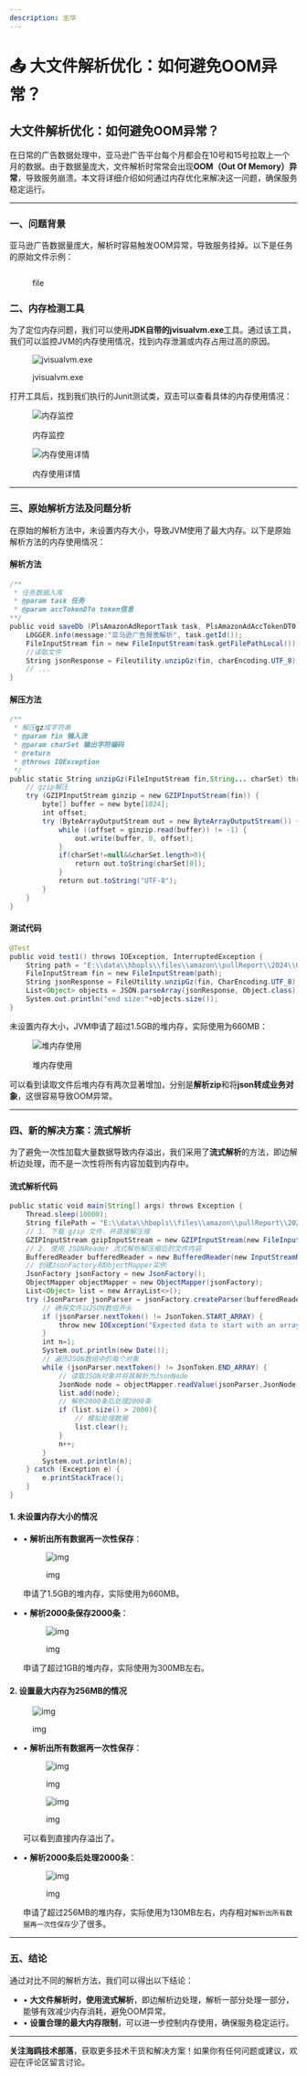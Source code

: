 ```yaml
---
description: 志华
---
```


# 📤 大文件解析优化：如何避免OOM异常？

&#x20;

## 大文件解析优化：如何避免OOM异常？

在日常的广告数据处理中，亚马逊广告平台每个月都会在10号和15号拉取上一个月的数据。由于数据量庞大，文件解析时常常会出现**OOM（Out Of Memory）异常**，导致服务崩溃。本文将详细介绍如何通过内存优化来解决这一问题，确保服务稳定运行。

***

### 一、问题背景

亚马逊广告数据量庞大，解析时容易触发OOM异常，导致服务挂掉。以下是任务的原始文件示例：

<figure><img src="../.gitbook/assets/wps1.jpg" alt=""><figcaption><p>file</p></figcaption></figure>

### 二、内存检测工具

为了定位内存问题，我们可以使用**JDK自带的jvisualvm.exe**工具。通过该工具，我们可以监控JVM的内存使用情况，找到内存泄漏或内存占用过高的原因。

<figure><img src="../.gitbook/assets/wps2.jpg" alt="jvisualvm.exe"><figcaption><p>jvisualvm.exe</p></figcaption></figure>

打开工具后，找到我们执行的Junit测试类，双击可以查看具体的内存使用情况：

<figure><img src="../.gitbook/assets/wps3.jpg" alt="内存监控"><figcaption><p>内存监控</p></figcaption></figure>

<figure><img src="../.gitbook/assets/wps4.jpg" alt="内存使用详情"><figcaption><p>内存使用详情</p></figcaption></figure>

***

### 三、原始解析方法及问题分析

在原始的解析方法中，未设置内存大小，导致JVM使用了最大内存。以下是原始解析方法的内存使用情况：

#### 解析方法

```java
/**
 * 任务数据入库
 * @param task 任务
 * @param accTokenDTo token信息
**/
public void saveDb (PlsAmazonAdReportTask task, PlsAmazonAdAccTokenDT0 accTokenDTo) throws Exception {
    L0GGER.info(message:"亚马逊广告报表解析", task.getId());
    FileInputStream fin = new FileInputStream(task.getFilePathLocal());//解析文件 避免内存溢出 拆分
    //读取文件
    String jsonResponse = Fileutility.unzipGz(fin, charEncoding.UTF_8);
    // ...
}
```

#### 解压方法

```java
/**
 * 解压gz成字符串
 * @param fin 输入流
 * @param charSet 输出字符编码
 * @return
 * @throws IOException
 */
public static String unzipGz(FileInputStream fin,String... charSet) throws IOException {
    // gzip解压
    try (GZIPInputStream ginzip = new GZIPInputStream(fin)) {
        byte[] buffer = new byte[1024];
        int offset;
        try (ByteArrayOutputStream out = new ByteArrayOutputStream()) {
            while ((offset = ginzip.read(buffer)) != -1) {
                out.write(buffer, 0, offset);
            }
            if(charSet!=null&&charSet.length>0){
                return out.toString(charSet[0]);
            }
            return out.toString("UTF-8");
        }
    }
}
```

#### 测试代码

```java
@Test
public void test1() throws IOException, InterruptedException {
    String path = "E:\\data\\hbopls\\files\\amazon\\pullReport\\2024\\07\\26\\ad\\sp\\GXZ-US.gz";
    FileInputStream fin = new FileInputStream(path);
    String jsonResponse = FileUtility.unzipGz(fin, CharEncoding.UTF_8);
    List<Object> objects = JSON.parseArray(jsonResponse, Object.class);
    System.out.println("end size:"+objects.size());
}
```

未设置内存大小，JVM申请了超过1.5GB的堆内存，实际使用为660MB：

<figure><img src="../.gitbook/assets/wps5.jpg" alt="堆内存使用"><figcaption><p>堆内存使用</p></figcaption></figure>

可以看到读取文件后堆内存有两次显著增加，分别是**解析zip**和将**json转成业务对象**，这很容易导致OOM异常。

***

### 四、新的解决方案：流式解析

为了避免一次性加载大量数据导致内存溢出，我们采用了**流式解析**的方法，即边解析边处理，而不是一次性将所有内容加载到内存中。

#### 流式解析代码

```java
public static void main(String[] args) throws Exception {
    Thread.sleep(10000);
    String filePath = "E:\\data\\hbopls\\files\\amazon\\pullReport\\2024\\07\\26\\ad\\sp\\GXZ-US.gz";
    // 1. 下载 gzip 文件，并直接解压缩
    GZIPInputStream gzipInputStream = new GZIPInputStream(new FileInputStream(filePath));
    // 2. 使用 JSONReader 流式解析解压缩后的文件内容
    BufferedReader bufferedReader = new BufferedReader(new InputStreamReader(gzipInputStream));
    // 创建JsonFactory和ObjectMapper实例
    JsonFactory jsonFactory = new JsonFactory();
    ObjectMapper objectMapper = new ObjectMapper(jsonFactory);
    List<Object> list = new ArrayList<>();
    try (JsonParser jsonParser = jsonFactory.createParser(bufferedReader)) {
        // 确保文件以JSON数组开头
        if (jsonParser.nextToken() != JsonToken.START_ARRAY) {
            throw new IOException("Expected data to start with an array");
        }
        int n=1;
        System.out.println(new Date());
        // 遍历JSON数组中的每个对象
        while (jsonParser.nextToken() != JsonToken.END_ARRAY) {
            // 读取JSON对象并将其解析为JsonNode
            JsonNode node = objectMapper.readValue(jsonParser,JsonNode.class);
            list.add(node);
            // 解析2000条后处理2000条
            if (list.size() > 2000){
                // 模拟处理数据
                list.clear();
            }
            n++;
        }
        System.out.println(n);
    } catch (Exception e) {
        e.printStackTrace();
    }
}
```

#### 1. 未设置内存大小的情况

*   • **解析出所有数据再一次性保存**：

    <figure><img src="../.gitbook/assets/wps1 (1).jpg" alt="img"><figcaption><p>img</p></figcaption></figure>

    申请了1.5GB的堆内存，实际使用为660MB。
*   • **解析2000条保存2000条**：

    <figure><img src="../.gitbook/assets/wps2 (1).jpg" alt="img"><figcaption><p>img</p></figcaption></figure>

    申请了超过1GB的堆内存，实际使用为300MB左右。

#### 2. 设置最大内存为256MB的情况

<figure><img src="../.gitbook/assets/wps3 (1).jpg" alt="img"><figcaption><p>img</p></figcaption></figure>

*   • **解析出所有数据再一次性保存**：

    <figure><img src="../.gitbook/assets/wps4 (1).jpg" alt="img"><figcaption><p>img</p></figcaption></figure>

    <figure><img src="../.gitbook/assets/wps5 (1).jpg" alt="img"><figcaption><p>img</p></figcaption></figure>

    可以看到直接内存溢出了。
*   • **解析2000条后处理2000条**：

    <figure><img src="../.gitbook/assets/wps6.jpg" alt="img"><figcaption><p>img</p></figcaption></figure>

    申请了超过256MB的堆内存，实际使用为130MB左右，内存相对`解析出所有数据再一次性保存`少了很多。

***

### 五、结论

通过对比不同的解析方法，我们可以得出以下结论：

* • **大文件解析时，使用流式解析**，即边解析边处理，解析一部分处理一部分，能够有效减少内存消耗，避免OOM异常。
* • **设置合理的最大内存限制**，可以进一步控制内存使用，确保服务稳定运行。

***

**关注海鸥技术部落**，获取更多技术干货和解决方案！如果你有任何问题或建议，欢迎在评论区留言讨论。

&#x20;
